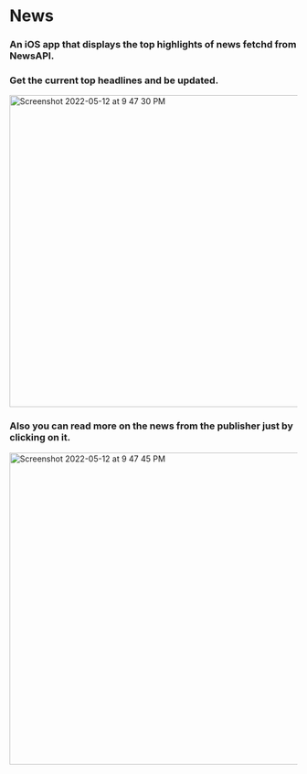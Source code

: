 # News
### An iOS app that displays the top highlights of news fetchd from NewsAPI.

### Get the current top headlines and be updated.
<img width="546" alt="Screenshot 2022-05-12 at 9 47 30 PM" src="https://user-images.githubusercontent.com/66007960/168121794-f6fe8d56-c67d-4756-a7b5-9535ed8bf47c.png">

### Also you can read more on the news from the publisher just by clicking on it. 
<img width="546" alt="Screenshot 2022-05-12 at 9 47 45 PM" src="https://user-images.githubusercontent.com/66007960/168121849-3c2f464a-0a4a-4cc0-af1e-030f47adf965.png">
